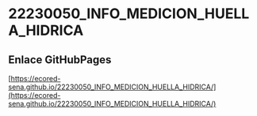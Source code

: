 # **22230050_INFO_MEDICION_HUELLA_HIDRICA**

## **Enlace GitHubPages**

[https://ecored-sena.github.io/22230050_INFO_MEDICION_HUELLA_HIDRICA/](https://ecored-sena.github.io/22230050_INFO_MEDICION_HUELLA_HIDRICA/)

#
